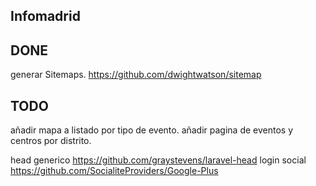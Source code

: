 ## Infomadrid





## DONE
generar Sitemaps. https://github.com/dwightwatson/sitemap





## TODO
añadir mapa a listado por tipo de evento.
añadir pagina de eventos y centros por distrito.

head generico https://github.com/graystevens/laravel-head
login social https://github.com/SocialiteProviders/Google-Plus
